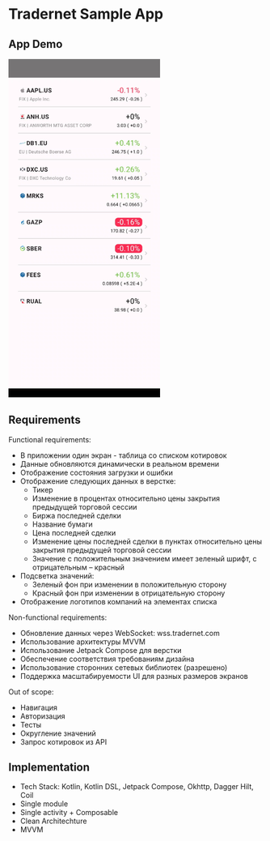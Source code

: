 # Tradernet Sample App

## App Demo

<img src="https://github.com/ndronina/tradernet/blob/main/Demo.gif" width="300" />

## Requirements

Functional requirements:
- В приложении один экран - таблица со списком котировок
- Данные обновляются динамически в реальном времени
- Отображение состояния загрузки и ошибки
- Отображение следующих данных в верстке:
    - Тикер
    - Изменение в процентах относительно цены закрытия предыдущей торговой сессии
    - Биржа последней сделки
    - Название бумаги
    - Цена последней сделки
    - Изменение цены последней сделки в пунктах относительно цены закрытия предыдущей торговой сессии
    - Значение с положительным значением имеет зеленый шрифт, с отрицательным – красный
- Подсветка значений:
    - Зеленый фон при изменении в положительную сторону
    - Красный фон при изменении в отрицательную сторону
- Отображение логотипов компаний на элементах списка

Non-functional requirements:
- Обновление данных через WebSocket: wss.tradernet.com
- Использование архитектуры MVVM
- Использование Jetpack Compose для верстки
- Обеспечение соответствия требованиям дизайна
- Использование сторонних сетевых библиотек (разрешено)
- Поддержка масштабируемости UI для разных размеров экранов

Out of scope:
- Навигация
- Авторизация
- Тесты
- Округление значений
- Запрос котировок из API

## Implementation
- Tech Stack: Kotlin, Kotlin DSL, Jetpack Compose, Okhttp, Dagger Hilt, Coil
- Single module
- Single activity + Composable
- Clean Architechture
- MVVM

